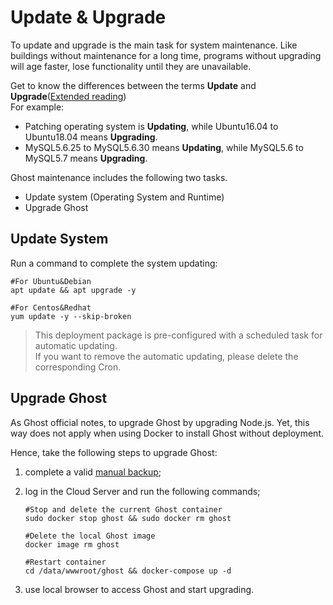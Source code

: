 # Update & Upgrade

To update and upgrade is the main task for system maintenance. Like buildings without maintenance for a long time, programs without upgrading will age faster, lose functionality until they are unavailable.

Get to know the differences between the terms **Update** and **Upgrade**([Extended reading](https://support.websoft9.com/docs/faq/tech-upgrade.html#update-vs-upgrade))  
For example:
- Patching operating system is **Updating**, while Ubuntu16.04 to Ubuntu18.04 means **Upgrading**.
- MySQL5.6.25 to MySQL5.6.30 means **Updating**, while MySQL5.6 to MySQL5.7 means **Upgrading**.

Ghost maintenance includes the following two tasks.

- Update system (Operating System and Runtime) 
- Upgrade Ghost 

## Update System 

Run a command to complete the system updating:

``` shell
#For Ubuntu&Debian
apt update && apt upgrade -y

#For Centos&Redhat
yum update -y --skip-broken
```
> This deployment package is pre-configured with a scheduled task for automatic updating.  
If you want to remove the automatic updating, please delete the corresponding Cron.

## Upgrade Ghost 

As Ghost official notes, to upgrade Ghost by upgrading Node.js. Yet, this way does not apply when using Docker to install Ghost without deployment.

Hence, take the following steps to upgrade Ghost:

1. complete a valid [manual backup](/solution-backup.md#);

2. log in the Cloud Server and run the following commands;
   ```
   #Stop and delete the current Ghost container
   sudo docker stop ghost && sudo docker rm ghost

   #Delete the local Ghost image
   docker image rm ghost

   #Restart container
   cd /data/wwwroot/ghost && docker-compose up -d
   ```
3. use local browser to access Ghost and start upgrading.


